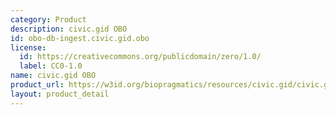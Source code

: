 ```yaml
---
category: Product
description: civic.gid OBO
id: obo-db-ingest.civic.gid.obo
license:
  id: https://creativecommons.org/publicdomain/zero/1.0/
  label: CC0-1.0
name: civic.gid OBO
product_url: https://w3id.org/biopragmatics/resources/civic.gid/civic.gid.obo
layout: product_detail
---
```

